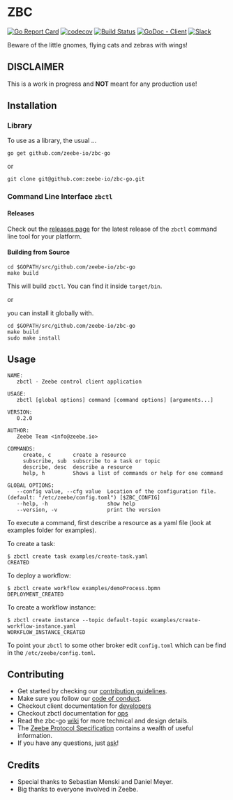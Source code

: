 # ZBC

[![Go Report Card](https://goreportcard.com/badge/github.com/zeebe-io/zbc-go)](https://goreportcard.com/report/github.com/zeebe-io/zbc-go)
[![codecov](https://codecov.io/gh/zeebe-io/zbc-go/branch/master/graph/badge.svg)](https://codecov.io/gh/zeebe-io/zbc-go)
[![Build Status](https://travis-ci.org/zeebe-io/zbc-go.svg?branch=master)](https://travis-ci.org/zeebe-io/zbc-go)
[![GoDoc - Client](http://godoc.org/github.com/zeebe-io/zbc-go/zbc?status.svg)](https://godoc.org/github.com/zeebe-io/zbc-go/zbc)
[![Slack](https://zeebe-slackin.herokuapp.com/badge.svg)](https://zeebe-slackin.herokuapp.com/)

Beware of the little gnomes, flying cats and zebras with wings!


## DISCLAIMER
This is a work in progress and **NOT** meant for any production use!


## Installation

### Library

To use as a library, the usual ...

```go get github.com/zeebe-io/zbc-go```

or

```git clone git@github.com:zeebe-io/zbc-go.git```

### Command Line Interface ```zbctl```

#### Releases

Check out the [releases page](https://github.com/zeebe-io/zbc-go/releases) for the latest release of the `zbctl` command line tool for your platform.

#### Building from Source

```
cd $GOPATH/src/github.com/zeebe-io/zbc-go
make build
```
This will build ```zbctl```. You can find it inside ```target/bin```.

or

you can install it globally with.
```
cd $GOPATH/src/github.com/zeebe-io/zbc-go
make build
sudo make install
```


## Usage

```
NAME:
   zbctl - Zeebe control client application

USAGE:
   zbctl [global options] command [command options] [arguments...]

VERSION:
   0.2.0

AUTHOR:
   Zeebe Team <info@zeebe.io>

COMMANDS:
     create, c       create a resource
     subscribe, sub  subscribe to a task or topic
     describe, desc  describe a resource
     help, h         Shows a list of commands or help for one command

GLOBAL OPTIONS:
   --config value, --cfg value  Location of the configuration file. (default: "/etc/zeebe/config.toml") [$ZBC_CONFIG]
   --help, -h                   show help
   --version, -v                print the version
```

To execute a command, first describe a resource as a yaml file (look at examples folder for examples).

To create a task:

```
$ zbctl create task examples/create-task.yaml
CREATED
```

To deploy a workflow:

```
$ zbctl create workflow examples/demoProcess.bpmn
DEPLOYMENT_CREATED
```

To create a workflow instance:

```
$ zbctl create instance --topic default-topic examples/create-workflow-instance.yaml
WORKFLOW_INSTANCE_CREATED
```

To point your ```zbctl``` to some other broker edit ```config.toml``` which can be find in the ```/etc/zeebe/config.toml```.


## Contributing

  * Get started by checking our [contribution guidelines](https://github.com/zeebe-io/zbc-go/blob/master/CONTRIBUTING.md).
  * Make sure you follow our [code of conduct](https://github.com/zeebe-io/zbc-go/blob/master/CODE_OF_CONDUCT.md).
  * Checkout client documentation for [developers](http://godoc.org/github.com/zeebe-io/zbc-go/zbc)
  * Checkout zbctl documentation for [ops](http://godoc.org/github.com/zeebe-io/zbc-go/cmd)
  * Read the zbc-go [wiki](https://github.com/zeebe-io/zbc-go/wiki) for more technical and design details.
  * The [Zeebe Protocol Specification](http://www.zeebe.io/) contains a wealth of useful information.
  * If you have any questions, just [ask](https://github.com/zeebe-io/zbc-go/issues)!


## Credits
* Special thanks to Sebastian Menski and Daniel Meyer.
* Big thanks to everyone involved in Zeebe.
